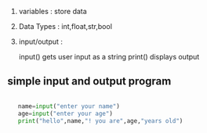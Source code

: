 1. variables : store data
2. Data Types : int,float,str,bool
3. input/output :

   input() gets user input as a string
   print() displays output

## simple input and output program

```python

   name=input("enter your name")
   age=input("enter your age")
   print("hello",name,"! you are",age,"years old")